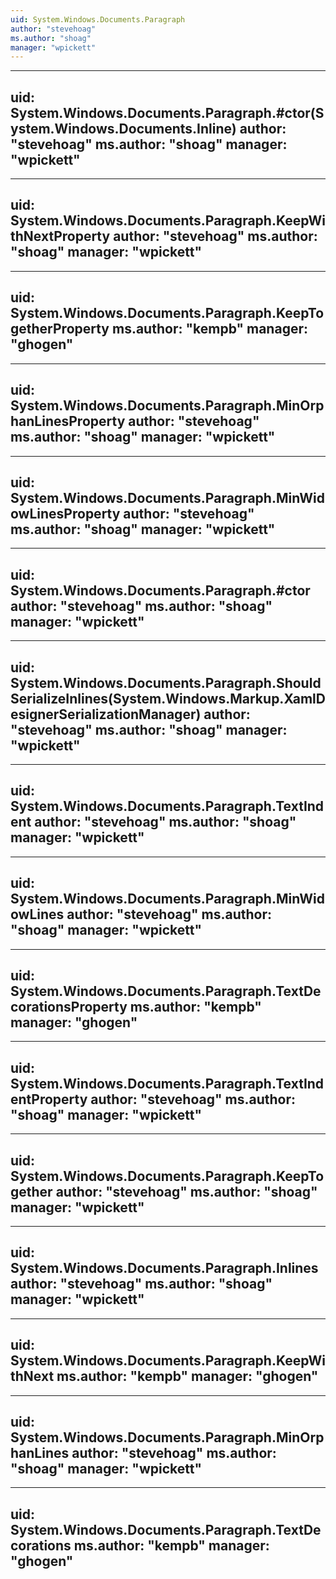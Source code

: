 ```yaml
---
uid: System.Windows.Documents.Paragraph
author: "stevehoag"
ms.author: "shoag"
manager: "wpickett"
---
```


---
uid: System.Windows.Documents.Paragraph.#ctor(System.Windows.Documents.Inline)
author: "stevehoag"
ms.author: "shoag"
manager: "wpickett"
---

---
uid: System.Windows.Documents.Paragraph.KeepWithNextProperty
author: "stevehoag"
ms.author: "shoag"
manager: "wpickett"
---

---
uid: System.Windows.Documents.Paragraph.KeepTogetherProperty
ms.author: "kempb"
manager: "ghogen"
---

---
uid: System.Windows.Documents.Paragraph.MinOrphanLinesProperty
author: "stevehoag"
ms.author: "shoag"
manager: "wpickett"
---

---
uid: System.Windows.Documents.Paragraph.MinWidowLinesProperty
author: "stevehoag"
ms.author: "shoag"
manager: "wpickett"
---

---
uid: System.Windows.Documents.Paragraph.#ctor
author: "stevehoag"
ms.author: "shoag"
manager: "wpickett"
---

---
uid: System.Windows.Documents.Paragraph.ShouldSerializeInlines(System.Windows.Markup.XamlDesignerSerializationManager)
author: "stevehoag"
ms.author: "shoag"
manager: "wpickett"
---

---
uid: System.Windows.Documents.Paragraph.TextIndent
author: "stevehoag"
ms.author: "shoag"
manager: "wpickett"
---

---
uid: System.Windows.Documents.Paragraph.MinWidowLines
author: "stevehoag"
ms.author: "shoag"
manager: "wpickett"
---

---
uid: System.Windows.Documents.Paragraph.TextDecorationsProperty
ms.author: "kempb"
manager: "ghogen"
---

---
uid: System.Windows.Documents.Paragraph.TextIndentProperty
author: "stevehoag"
ms.author: "shoag"
manager: "wpickett"
---

---
uid: System.Windows.Documents.Paragraph.KeepTogether
author: "stevehoag"
ms.author: "shoag"
manager: "wpickett"
---

---
uid: System.Windows.Documents.Paragraph.Inlines
author: "stevehoag"
ms.author: "shoag"
manager: "wpickett"
---

---
uid: System.Windows.Documents.Paragraph.KeepWithNext
ms.author: "kempb"
manager: "ghogen"
---

---
uid: System.Windows.Documents.Paragraph.MinOrphanLines
author: "stevehoag"
ms.author: "shoag"
manager: "wpickett"
---

---
uid: System.Windows.Documents.Paragraph.TextDecorations
ms.author: "kempb"
manager: "ghogen"
---
